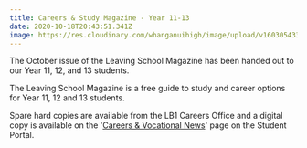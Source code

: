 ```yaml
---
title: Careers & Study Magazine - Year 11-13
date: 2020-10-18T20:43:51.341Z
image: https://res.cloudinary.com/whanganuihigh/image/upload/v1603054330/News/Leaving_School_Magazine_Oct_2020_issue.jpg
---
```

The October issue of the Leaving School Magazine has been handed out to our Year 11, 12, and 13 students. 

The Leaving School Magazine is a free guide to study and career options for Year 11, 12 and 13 students. 

Spare hard copies are available from the LB1 Careers Office and a digital copy is available on the '[Careers & Vocational News](https://www.whanganuihigh.school.nz/news-and-events/careers-and-vocational/)' page on the Student Portal.